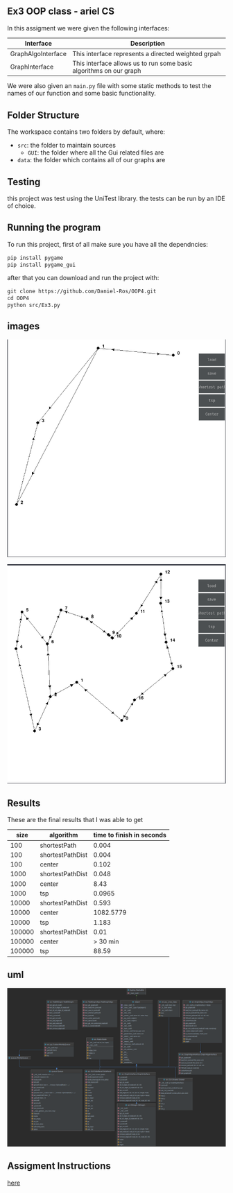 ## Ex3 OOP class - ariel CS

In this assigment we were given the following interfaces:

| Interface                       | Description                                                        |
|---------------------------------|--------------------------------------------------------------------|
| GraphAlgoInterface              | This interface represents a directed weighted grpah                |
| GraphInterface                  | This interface allows us to run some basic algorithms on our graph |

We were also given an `main.py` file with some static methods to test the names of our function and some basic 
functionality.

## Folder Structure

The workspace contains two folders by default, where:

- `src`: the folder to maintain sources
    - `GUI`: the folder where all the Gui related files are
- `data`: the folder which contains all of our graphs are


## Testing
this project was test using the UniTest library. the tests can be run by an IDE of choice.


## Running the program
To run this project, first of all make sure you have all the dependncies:

    pip install pygame
    pip install pygame_gui

after that you can download and run the project with:

    git clone https://github.com/Daniel-Ros/OOP4.git
    cd OOP4
    python src/Ex3.py

## images

![img.png](images/img.png)

![img_1.png](images/img_1.png)
##  Results

These are the final results that I was able to get

| size   | algorithm        | time to finish in seconds  |
|--------|------------------|-------------------------------|
 | 100    | shortestPath     | 0.004                      |
 | 100    | shortestPathDist | 0.004                        |
 | 100    | center           | 0.102                        |
 | 1000   | shortestPathDist | 0.048                         |
 | 1000   | center           | 8.43                          |
 | 1000   | tsp              | 0.0965                           |
 | 10000  | shortestPathDist | 0.593                           |
 | 10000  | center           | 1082.5779                          |
 | 10000  | tsp              | 1.183                        |
 | 100000 | shortestPathDist | 0.01                          |
 | 100000 | center           | > 30 min                      |
 | 100000 | tsp              | 88.59                       |


## uml
 
![img.png](images/uml.png)

## Assigment Instructions
[here](https://docs.google.com/document/d/15sTWy_pa6Vg4r7phAC322vZA169V02yezjxxf4b9sJc/edit)
